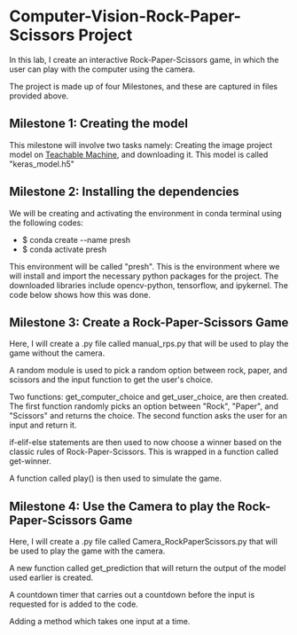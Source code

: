 # Computer-Vision-Rock-Paper-Scissors Project
In this lab, I create an interactive Rock-Paper-Scissors game, in which the user can play with the computer using the camera.

The project is made up of four Milestones, and these are captured in files provided above.

## Milestone 1: Creating the model
This milestone will involve two tasks namely: Creating the image project model on [Teachable Machine](https://teachablemachine.withgoogle.com/), and downloading it. This model is called "keras_model.h5"

## Milestone 2: Installing the dependencies
We will be creating and activating the environment in conda terminal using the following codes:
* $ conda create --name presh
* $ conda activate presh

This environment will be called "presh". This is the environment where we will install and import the necessary python packages for the project. The downloaded libraries include opencv-python, tensorflow, and ipykernel. The code below shows how this was done.

## Milestone 3: Create a Rock-Paper-Scissors Game
Here, I will create a .py file called manual_rps.py that will be used to play the game without the camera.

A random module is used to pick a random option between rock, paper, and scissors and the input function to get the user's choice.

Two functions: get_computer_choice and get_user_choice, are then created. The first function randomly picks an option between "Rock", "Paper", and "Scissors" and returns the choice. The second function asks the user for an input and return it.

if-elif-else statements are then used to now choose a winner based on the classic rules of Rock-Paper-Scissors. This is wrapped in a function called get-winner.

A function called play() is then used to simulate the game.

## Milestone 4: Use the Camera to play the Rock-Paper-Scissors Game
Here, I will create a .py file called Camera_RockPaperScissors.py that will be used to play the game with the camera.

A new function called get_prediction that will return the output of the model used earlier is created.

A countdown timer that carries out a countdown before the input is requested for is added to the code.

Adding a method which takes one input at a time.
